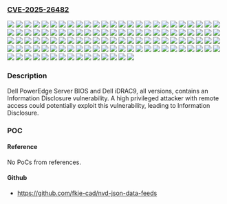 ### [CVE-2025-26482](https://cve.mitre.org/cgi-bin/cvename.cgi?name=CVE-2025-26482)
![](https://img.shields.io/static/v1?label=Product&message=DSS%208440&color=blue)
![](https://img.shields.io/static/v1?label=Product&message=Dell%20EMC%20NX440&color=blue)
![](https://img.shields.io/static/v1?label=Product&message=Dell%20EMC%20Storage%20NX3240&color=blue)
![](https://img.shields.io/static/v1?label=Product&message=Dell%20EMC%20Storage%20NX3340&color=blue)
![](https://img.shields.io/static/v1?label=Product&message=Dell%20EMC%20XC%20Core%206420%20System&color=blue)
![](https://img.shields.io/static/v1?label=Product&message=Dell%20EMC%20XC%20Core%20XC450&color=blue)
![](https://img.shields.io/static/v1?label=Product&message=Dell%20EMC%20XC%20Core%20XC640%20System&color=blue)
![](https://img.shields.io/static/v1?label=Product&message=Dell%20EMC%20XC%20Core%20XC650&color=blue)
![](https://img.shields.io/static/v1?label=Product&message=Dell%20EMC%20XC%20Core%20XC6520&color=blue)
![](https://img.shields.io/static/v1?label=Product&message=Dell%20EMC%20XC%20Core%20XC740xd%20System&color=blue)
![](https://img.shields.io/static/v1?label=Product&message=Dell%20EMC%20XC%20Core%20XC740xd2&color=blue)
![](https://img.shields.io/static/v1?label=Product&message=Dell%20EMC%20XC%20Core%20XC750&color=blue)
![](https://img.shields.io/static/v1?label=Product&message=Dell%20EMC%20XC%20Core%20XC750xa&color=blue)
![](https://img.shields.io/static/v1?label=Product&message=Dell%20EMC%20XC%20Core%20XC7525&color=blue)
![](https://img.shields.io/static/v1?label=Product&message=Dell%20EMC%20XC%20Core%20XC940%20System&color=blue)
![](https://img.shields.io/static/v1?label=Product&message=Dell%20EMC%20XC%20Core%20XCXR2&color=blue)
![](https://img.shields.io/static/v1?label=Product&message=Dell%20XC%20Core%20XC660&color=blue)
![](https://img.shields.io/static/v1?label=Product&message=Dell%20XC%20Core%20XC660xs&color=blue)
![](https://img.shields.io/static/v1?label=Product&message=Dell%20XC%20Core%20XC760&color=blue)
![](https://img.shields.io/static/v1?label=Product&message=Dell%20XC%20Core%20XC760xa&color=blue)
![](https://img.shields.io/static/v1?label=Product&message=Dell%20XC%20Core%20XC7625&color=blue)
![](https://img.shields.io/static/v1?label=Product&message=PowerEdge%20C4140&color=blue)
![](https://img.shields.io/static/v1?label=Product&message=PowerEdge%20C6420&color=blue)
![](https://img.shields.io/static/v1?label=Product&message=PowerEdge%20C6520&color=blue)
![](https://img.shields.io/static/v1?label=Product&message=PowerEdge%20C6525&color=blue)
![](https://img.shields.io/static/v1?label=Product&message=PowerEdge%20C6615&color=blue)
![](https://img.shields.io/static/v1?label=Product&message=PowerEdge%20C6620&color=blue)
![](https://img.shields.io/static/v1?label=Product&message=PowerEdge%20FC640&color=blue)
![](https://img.shields.io/static/v1?label=Product&message=PowerEdge%20HS5610&color=blue)
![](https://img.shields.io/static/v1?label=Product&message=PowerEdge%20HS5620&color=blue)
![](https://img.shields.io/static/v1?label=Product&message=PowerEdge%20M640%20(for%20PE%20VRTX)&color=blue)
![](https://img.shields.io/static/v1?label=Product&message=PowerEdge%20M640&color=blue)
![](https://img.shields.io/static/v1?label=Product&message=PowerEdge%20MX740C&color=blue)
![](https://img.shields.io/static/v1?label=Product&message=PowerEdge%20MX750C&color=blue)
![](https://img.shields.io/static/v1?label=Product&message=PowerEdge%20MX760c&color=blue)
![](https://img.shields.io/static/v1?label=Product&message=PowerEdge%20MX840C&color=blue)
![](https://img.shields.io/static/v1?label=Product&message=PowerEdge%20R240&color=blue)
![](https://img.shields.io/static/v1?label=Product&message=PowerEdge%20R250&color=blue)
![](https://img.shields.io/static/v1?label=Product&message=PowerEdge%20R260&color=blue)
![](https://img.shields.io/static/v1?label=Product&message=PowerEdge%20R340&color=blue)
![](https://img.shields.io/static/v1?label=Product&message=PowerEdge%20R350&color=blue)
![](https://img.shields.io/static/v1?label=Product&message=PowerEdge%20R360&color=blue)
![](https://img.shields.io/static/v1?label=Product&message=PowerEdge%20R440&color=blue)
![](https://img.shields.io/static/v1?label=Product&message=PowerEdge%20R450&color=blue)
![](https://img.shields.io/static/v1?label=Product&message=PowerEdge%20R470&color=blue)
![](https://img.shields.io/static/v1?label=Product&message=PowerEdge%20R540&color=blue)
![](https://img.shields.io/static/v1?label=Product&message=PowerEdge%20R550&color=blue)
![](https://img.shields.io/static/v1?label=Product&message=PowerEdge%20R570&color=blue)
![](https://img.shields.io/static/v1?label=Product&message=PowerEdge%20R640&color=blue)
![](https://img.shields.io/static/v1?label=Product&message=PowerEdge%20R6415&color=blue)
![](https://img.shields.io/static/v1?label=Product&message=PowerEdge%20R650&color=blue)
![](https://img.shields.io/static/v1?label=Product&message=PowerEdge%20R650XS&color=blue)
![](https://img.shields.io/static/v1?label=Product&message=PowerEdge%20R6515&color=blue)
![](https://img.shields.io/static/v1?label=Product&message=PowerEdge%20R6525&color=blue)
![](https://img.shields.io/static/v1?label=Product&message=PowerEdge%20R660&color=blue)
![](https://img.shields.io/static/v1?label=Product&message=PowerEdge%20R660xs&color=blue)
![](https://img.shields.io/static/v1?label=Product&message=PowerEdge%20R6615&color=blue)
![](https://img.shields.io/static/v1?label=Product&message=PowerEdge%20R6625&color=blue)
![](https://img.shields.io/static/v1?label=Product&message=PowerEdge%20R670&color=blue)
![](https://img.shields.io/static/v1?label=Product&message=PowerEdge%20R6715&color=blue)
![](https://img.shields.io/static/v1?label=Product&message=PowerEdge%20R6725&color=blue)
![](https://img.shields.io/static/v1?label=Product&message=PowerEdge%20R740&color=blue)
![](https://img.shields.io/static/v1?label=Product&message=PowerEdge%20R740XD&color=blue)
![](https://img.shields.io/static/v1?label=Product&message=PowerEdge%20R740XD2&color=blue)
![](https://img.shields.io/static/v1?label=Product&message=PowerEdge%20R7415&color=blue)
![](https://img.shields.io/static/v1?label=Product&message=PowerEdge%20R7425&color=blue)
![](https://img.shields.io/static/v1?label=Product&message=PowerEdge%20R750&color=blue)
![](https://img.shields.io/static/v1?label=Product&message=PowerEdge%20R750XA&color=blue)
![](https://img.shields.io/static/v1?label=Product&message=PowerEdge%20R750XS&color=blue)
![](https://img.shields.io/static/v1?label=Product&message=PowerEdge%20R7515&color=blue)
![](https://img.shields.io/static/v1?label=Product&message=PowerEdge%20R7525&color=blue)
![](https://img.shields.io/static/v1?label=Product&message=PowerEdge%20R760&color=blue)
![](https://img.shields.io/static/v1?label=Product&message=PowerEdge%20R760xa&color=blue)
![](https://img.shields.io/static/v1?label=Product&message=PowerEdge%20R760xd2&color=blue)
![](https://img.shields.io/static/v1?label=Product&message=PowerEdge%20R760xs&color=blue)
![](https://img.shields.io/static/v1?label=Product&message=PowerEdge%20R7615&color=blue)
![](https://img.shields.io/static/v1?label=Product&message=PowerEdge%20R7625&color=blue)
![](https://img.shields.io/static/v1?label=Product&message=PowerEdge%20R770&color=blue)
![](https://img.shields.io/static/v1?label=Product&message=PowerEdge%20R7715&color=blue)
![](https://img.shields.io/static/v1?label=Product&message=PowerEdge%20R7725&color=blue)
![](https://img.shields.io/static/v1?label=Product&message=PowerEdge%20R840&color=blue)
![](https://img.shields.io/static/v1?label=Product&message=PowerEdge%20R860&color=blue)
![](https://img.shields.io/static/v1?label=Product&message=PowerEdge%20R940&color=blue)
![](https://img.shields.io/static/v1?label=Product&message=PowerEdge%20R940XA&color=blue)
![](https://img.shields.io/static/v1?label=Product&message=PowerEdge%20R960&color=blue)
![](https://img.shields.io/static/v1?label=Product&message=PowerEdge%20T140&color=blue)
![](https://img.shields.io/static/v1?label=Product&message=PowerEdge%20T150&color=blue)
![](https://img.shields.io/static/v1?label=Product&message=PowerEdge%20T160&color=blue)
![](https://img.shields.io/static/v1?label=Product&message=PowerEdge%20T340&color=blue)
![](https://img.shields.io/static/v1?label=Product&message=PowerEdge%20T350&color=blue)
![](https://img.shields.io/static/v1?label=Product&message=PowerEdge%20T360&color=blue)
![](https://img.shields.io/static/v1?label=Product&message=PowerEdge%20T440&color=blue)
![](https://img.shields.io/static/v1?label=Product&message=PowerEdge%20T550&color=blue)
![](https://img.shields.io/static/v1?label=Product&message=PowerEdge%20T560&color=blue)
![](https://img.shields.io/static/v1?label=Product&message=PowerEdge%20T640&color=blue)
![](https://img.shields.io/static/v1?label=Product&message=PowerEdge%20XE2420&color=blue)
![](https://img.shields.io/static/v1?label=Product&message=PowerEdge%20XE7420&color=blue)
![](https://img.shields.io/static/v1?label=Product&message=PowerEdge%20XE7440&color=blue)
![](https://img.shields.io/static/v1?label=Product&message=PowerEdge%20XE8545&color=blue)
![](https://img.shields.io/static/v1?label=Product&message=PowerEdge%20XE8640&color=blue)
![](https://img.shields.io/static/v1?label=Product&message=PowerEdge%20XE9640&color=blue)
![](https://img.shields.io/static/v1?label=Product&message=PowerEdge%20XE9680&color=blue)
![](https://img.shields.io/static/v1?label=Product&message=PowerEdge%20XE9680L&color=blue)
![](https://img.shields.io/static/v1?label=Product&message=PowerEdge%20XR11&color=blue)
![](https://img.shields.io/static/v1?label=Product&message=PowerEdge%20XR12&color=blue)
![](https://img.shields.io/static/v1?label=Product&message=PowerEdge%20XR2&color=blue)
![](https://img.shields.io/static/v1?label=Product&message=PowerEdge%20XR4510c&color=blue)
![](https://img.shields.io/static/v1?label=Product&message=PowerEdge%20XR4520c&color=blue)
![](https://img.shields.io/static/v1?label=Product&message=PowerEdge%20XR5610&color=blue)
![](https://img.shields.io/static/v1?label=Product&message=PowerEdge%20XR7620&color=blue)
![](https://img.shields.io/static/v1?label=Product&message=PowerEdge%20XR8610t&color=blue)
![](https://img.shields.io/static/v1?label=Product&message=PowerEdge%20XR8620t&color=blue)
![](https://img.shields.io/static/v1?label=Product&message=iDRAC9&color=blue)
![](https://img.shields.io/static/v1?label=Version&message=N%2FA%20&color=brightgreen)
![](https://img.shields.io/static/v1?label=Vulnerability&message=CWE-1258%3A%20Exposure%20of%20Sensitive%20System%20Information%20Due%20to%20Uncleared%20Debug%20Information&color=brightgreen)

### Description

Dell PowerEdge Server BIOS and Dell iDRAC9, all versions, contains an Information Disclosure vulnerability. A high privileged attacker with remote access could potentially exploit this vulnerability, leading to Information Disclosure.

### POC

#### Reference
No PoCs from references.

#### Github
- https://github.com/fkie-cad/nvd-json-data-feeds

